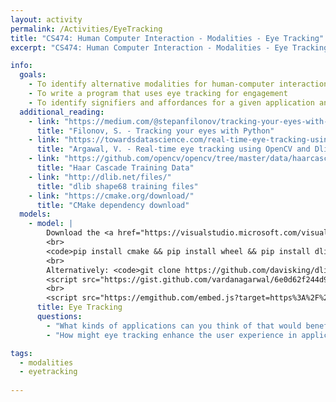 ```yaml
---
layout: activity
permalink: /Activities/EyeTracking
title: "CS474: Human Computer Interaction - Modalities - Eye Tracking"
excerpt: "CS474: Human Computer Interaction - Modalities - Eye Tracking"

info: 
  goals: 
    - To identify alternative modalities for human-computer interaction
    - To write a program that uses eye tracking for engagement
    - To identify signifiers and affordances for a given application and modality
  additional_reading:
    - link: "https://medium.com/@stepanfilonov/tracking-your-eyes-with-python-3952e66194a6"
      title: "Filonov, S. - Tracking your eyes with Python"
    - link: "https://towardsdatascience.com/real-time-eye-tracking-using-opencv-and-dlib-b504ca724ac6"
      title: "Argawal, V. - Real-time eye tracking using OpenCV and Dlib"
    - link: "https://github.com/opencv/opencv/tree/master/data/haarcascades"
      title: "Haar Cascade Training Data"
    - link: "http://dlib.net/files/"
      title: "dlib shape68 training files"
    - link: "https://cmake.org/download/"
      title: "CMake dependency download"
  models:
    - model: |
        Download the <a href="https://visualstudio.microsoft.com/visual-cpp-build-tools/">Visual Studio installer</a> and install the "Desktop Development for C++" module.
        <br>
        <code>pip install cmake && pip install wheel && pip install dlib && pip install opencv-python face_recognition numpy</code>
        <br>
        Alternatively: <code>git clone https://github.com/davisking/dlib.git && cd dlib && python setup.py install --user --no DLIB_GIF_SUPPORT</code>
        <script src="https://gist.github.com/vardanagarwal/6e0d62f244d9d3280379689499bf990c.js"></script> 
        <br>
        <script src="https://emgithub.com/embed.js?target=https%3A%2F%2Fgithub.com%2Fstepacool%2FEye-Tracker%2Fblob%2FNo_GUI%2Ftrack.py&style=github&showBorder=on&showLineNumbers=on&showFileMeta=on&showCopy=on&fetchFromJsDelivr=on"></script>        
      title: Eye Tracking
      questions:
        - "What kinds of applications can you think of that would benefit from eye tracking?"
        - "How might eye tracking enhance the user experience in applications that might not traditionally incorporate it?  In particular, how might eye tracking applications assist disabled persons using software?"

tags:
  - modalities
  - eyetracking
  
---
```

